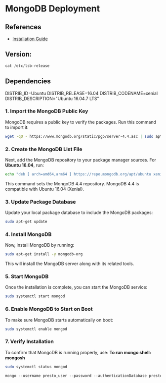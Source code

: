 # MongoDB Deployment

## References
* [Installation Guide](https://www.digitalocean.com/community/tutorials/how-to-configure-remote-access-for-mongodb-on-ubuntu-20-04)

## Version:

```jsx
cat /etc/lsb-release
```
## Dependencies
DISTRIB_ID=Ubuntu
DISTRIB_RELEASE=16.04
DISTRIB_CODENAME=xenial
DISTRIB_DESCRIPTION="Ubuntu 16.04.7 LTS"

### **1. Import the MongoDB Public Key**

MongoDB requires a public key to verify the packages. Run this command to import it:

```bash
wget -qO - https://www.mongodb.org/static/pgp/server-4.4.asc | sudo apt-key add -
```

### **2. Create the MongoDB List File**

Next, add the MongoDB repository to your package manager sources. For **Ubuntu 16.04**, run:

```bash
echo "deb [ arch=amd64,arm64 ] https://repo.mongodb.org/apt/ubuntu xenial/mongodb-org/4.4 multiverse" | sudo tee /etc/apt/sources.list.d/mongodb-org-4.4.list
```

This command sets the MongoDB 4.4 repository. MongoDB 4.4 is compatible with Ubuntu 16.04 (Xenial).

### **3. Update Package Database**

Update your local package database to include the MongoDB packages:

```bash
sudo apt-get update
```

### **4. Install MongoDB**

Now, install MongoDB by running:

```bash
sudo apt-get install -y mongodb-org
```

This will install the MongoDB server along with its related tools.

### **5. Start MongoDB**

Once the installation is complete, you can start the MongoDB service:

```bash
sudo systemctl start mongod
```

### **6. Enable MongoDB to Start on Boot**

To make sure MongoDB starts automatically on boot:

```bash
sudo systemctl enable mongod
```

### **7. Verify Installation**

To confirm that MongoDB is running properly, use:  **To run mongo shell: mongosh**

```bash
sudo systemctl status mongod
```

```jsx
mongo --username presto_user --password --authenticationDatabase presto
```
